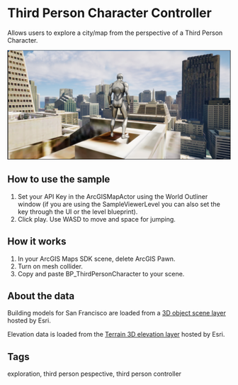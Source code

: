# Third Person Character Controller

Allows users to explore a city/map from the perspective of a Third Person Character.

![Image of Third Person Controller](3rdPersonDemo.png)

## How to use the sample

1. Set your API Key in the ArcGISMapActor using the World Outliner window (if you are using the SampleViewerLevel you can also set the key through the UI or the level blueprint).
2. Click play. Use WASD to move and space for jumping.

## How it works

1. In your ArcGIS Maps SDK scene, delete ArcGIS Pawn.
2. Turn on mesh collider.
3. Copy and paste BP_ThirdPersonCharacter to your scene. 

## About the data

Building models for San Francisco are loaded from a [3D object scene layer](https://tiles.arcgis.com/tiles/z2tnIkrLQ2BRzr6P/arcgis/rest/services/SanFrancisco_Bldgs/SceneServer) hosted by Esri.

Elevation data is loaded from the [Terrain 3D elevation layer](https://www.arcgis.com/home/item.html?id=7029fb60158543ad845c7e1527af11e4) hosted by Esri.

## Tags

exploration, third person pespective, third person controller
